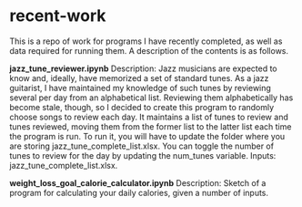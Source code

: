 # recent-work
This is a repo of work for programs I have recently completed, as well as data required for running them. A description of the contents is as follows.

**jazz_tune_reviewer.ipynb**
Description: Jazz musicians are expected to know and, ideally, have memorized a set of standard tunes. As a jazz guitarist, I have maintained my knowledge of such tunes by reviewing several per day from an alphabetical list. Reviewing them alphabetically has become stale, though, so I decided to create this program to randomly choose songs to review each day. It maintains a list of tunes to review and tunes reviewed, moving them from the former list to the latter list each time the program is run. To run it, you will have to update the folder where you are storing jazz_tune_complete_list.xlsx. You can toggle the number of tunes to review for the day by updating the num_tunes variable.
Inputs: jazz_tune_complete_list.xlsx.

**weight_loss_goal_calorie_calculator.ipynb**
Description: Sketch of a program for calculating your daily calories, given a number of inputs.
